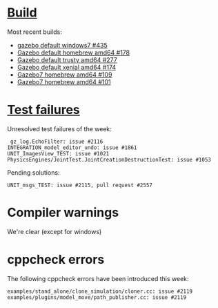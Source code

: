 # [Build](http://build.osrfoundation.org/view/BuildCopFail/)

Most recent builds:

* [gazebo default windows7 #435](http://build.osrfoundation.org/job/gazebo-ci-default-windows7-amd64/435/)
* [Gazebo default homebrew amd64 #178](http://build.osrfoundation.org/view/BuildCopFail/job/gazebo-ci-default-homebrew-amd64/178/)
* [Gazebo default trusty amd64 #277](http://build.osrfoundation.org/view/BuildCopFail/job/gazebo-ci-default-trusty-amd64-gpu-nvidia/277/)
* [Gazebo default xenial amd64 #174](http://build.osrfoundation.org/job/gazebo-ci-default-xenial-amd64-gpu-none/174/)
* [Gazebo7 homebrew amd64 #109](http://build.osrfoundation.org/view/BuildCopFail/job/gazebo-ci-gazebo7-homebrew-amd64/109/)
* [Gazebo7 homebrew amd64 #101](http://build.osrfoundation.org/view/BuildCopFail/job/gazebo-ci-gazebo7-trusty-amd64-gpu-nvidia/101/)

# [Test failures](http://build.osrfoundation.org/view/BuildCopTests/)

Unresolved test failures of the week:

     gz_log.EchoFilter: issue #2116
    INTEGRATION_model_editor_undo: issue #1861
    UNIT_ImagesView_TEST: issue #1021
    PhysicsEngines/JointTest.JointCreationDestructionTest: issue #1053

Pending solutions:

    UNIT_msgs_TEST: issue #2115, pull request #2557

# Compiler warnings

We're clear (except for windows)

# cppcheck errors

The following cppcheck errors have been introduced this week:

    examples/stand_alone/clone_simulation/cloner.cc: issue #2119
    examples/plugins/model_move/path_publisher.cc: issue #2119
